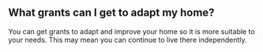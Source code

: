##  What grants can I get to adapt my home?

You can get grants to adapt and improve your home so it is more suitable to
your needs. This may mean you can continue to live there independently.
